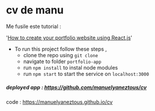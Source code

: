 # cv de manu
 


Me fusile este tutorial :


'[How to create your portfolio website using React.js](https://medium.freecodecamp.org/portfolio-app-using-react-618814e35843)'



- To run this project follow these steps , 
  - clone the repo using `git clone`
  - navigate to folder `portfolio-app`
  - run `npm install` to instal node modules
  - run `npm start` to start the service on `localhost:3000`
    
##### deployed app : https://github.com/manuelyaneztous/cv

code :
https://manuelyaneztous.github.io/cv


